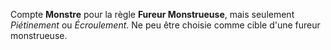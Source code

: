Compte __Monstre__ pour la règle __Fureur Monstrueuse__, mais seulement _Piétinement_ ou _Écroulement_. Ne peu être choisie comme cible d'une fureur monstrueuse.